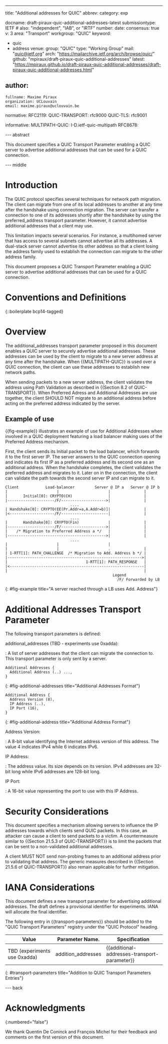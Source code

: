 ---
title: "Additional addresses for QUIC"
abbrev:
category: exp

docname: draft-piraux-quic-additional-addresses-latest
submissiontype: IETF  # also: "independent", "IAB", or "IRTF"
number:
date:
consensus: true
v: 3
area: "Transport"
workgroup: "QUIC"
keyword:
 - quic
 - address
venue:
  group: "QUIC"
  type: "Working Group"
  mail: "quic@ietf.org"
  arch: "https://mailarchive.ietf.org/arch/browse/quic/"
  github: "mpiraux/draft-piraux-quic-additional-addresses"
  latest: "https://mpiraux.github.io/draft-piraux-quic-additional-addresses/draft-piraux-quic-additional-addresses.html"

author:
 -
    fullname: Maxime Piraux
    organization: UCLouvain
    email: maxime.piraux@uclouvain.be

normative:
  RFC2119:
  QUIC-TRANSPORT: rfc9000
  QUIC-TLS: rfc9001

informative:
  MULTIPATH-QUIC: I-D.ietf-quic-multipath
  RFC8678:


--- abstract

This document specifies a QUIC Transport Parameter enabling a QUIC server
to advertise additional addresses that can be used for a QUIC connection.

--- middle

# Introduction

The QUIC protocol specifies several techniques for network path migration.
The client can migrate from one of its local addresses to another at any time
after the handshake using connection migration. The server can transfer a
connection to one of its addresses shortly after the handshake by using the
preferred_address transport parameter. However, it cannot advertise additional
addresses that a client may use.

This limitation impacts several scenarios. For instance, a multihomed server
that has access to several subnets cannot advertise all its addresses. A
dual-stack server cannot advertise its other address so that a client losing
the address family used to establish the connection can migrate to the other
address family.

This document proposes a QUIC Transport Parameter enabling a QUIC server
to advertise additional addresses that can be used for a QUIC connection.

# Conventions and Definitions

{::boilerplate bcp14-tagged}

# Overview

The additional_addresses transport parameter proposed in this document enables
a QUIC server to securely advertise additional addresses. These addresses can
be used by the client to migrate to a new server address at any time after
the handshake. When {{MULTIPATH-QUIC}} is used over a QUIC connection, the
client can use these addresses to establish new network paths.

When sending packets to a new server address, the client validates the
address using Path Validation as described in {{Section 8.2 of QUIC-TRANSPORT}}.
When Preferred Adress and Additional Addresses are use together, the client
SHOULD NOT migrate to an additional address before acting on the preferred
address indicated by the server.

## Example of use

{{fig-example}} illustrates an example of use for Additional Addresses when
involved in a QUIC deployment featuring a load balancer making uses of the
Preferred Address mechanism.

First, the client sends its Initial packet to the load balancer, which forwards
it to the first server IP. The server answers to the QUIC connection opening
and indicates its first IP as a preferred address and its second one as an
additional address. When the handshake completes, the client validates the
preferred address and migrates to it. Later on in the connection, the client
can validate the path towards the second server IP and can migrate to it.

~~~~
Client            Load-balancer         Server @ IP a   Server @ IP b
|                      |                      |               |
|       Initial[0]: CRYPTO(CH)                |               |
|---------------------/F/-------------------->|               |
                             ....
| Handshake[0]: CRYPTO(EE(Pr.Addr=a,A.Addr=b)]|               |
|<--------------------/F/---------------------|               |
                             ....
|       Handshake[0]: CRYPTO(Fin)             |               |
|---------------------/F/-------------------->|               |
|    /* Migration to Preferred Address a */   |               |
|-------------------------------------------->|               |
                             ....
|                      |                      |
|                      |                      .               |
| 1-RTT[1]: PATH_CHALLENGE  /* Migration to Add. Address b */ |
|------------------------------------------------------------>|
|                                   1-RTT[1]: PATH_RESPONSE   |
|<------------------------------------------------------------|
|                                                             |
                                                Legend
                                                  /F/ Forwarded by LB
~~~~
{: #fig-example title="A server reached through a LB uses Add. Address"}

# Additional Addresses Transport Parameter

The following transport parameters is defined:

additional_addresses (TBD - experiments use 0xadda):

: A list of server addresses that the client can migrate the connection to.
This transport parameter is only sent by a server.

~~~
Additional Addresses {
  Additional Address (..) ...,
}
~~~
{: #fig-additional-addresses title="Additional Addresses Format"}

~~~
Additional Address {
  Address Version (8),
  IP Address (..),
  IP Port (16),
}
~~~
{: #fig-additional-address title="Additional Address Format"}

Address Version:

: A 8-bit value identifying the Internet address version of this address. The
value 4 indicates IPv4 while 6 indicates IPv6.

IP Address:

: The address value. Its size depends on its version. IPv4 addresses are 32-bit
long while IPv6 addresses are 128-bit long.

IP Port:

: A 16-bit value representing the port to use with this IP Address.

# Security Considerations

This document specifies a mechanism allowing servers to influence the
IP addresses towards which clients send QUIC packets. In this case,
an attacker can cause a client to send packets to a victim. A countermeasure
similar to {{Section 21.5.3 of QUIC-TRANSPORT}} is to limit the packets that
can be sent to a non-validated additional addresses.

A client MUST NOT send non-probing frames to an additional address prior to
validating that address. The generic measures described in {{Section 21.5.6 of QUIC-TRANSPORT}}
also remain applicable for further mitigation.

# IANA Considerations

This document defines a new transport parameter for advertising additional addresses.
The draft defines a provisional identifier for experiments. IANA will allocate
the final identifier.

The following entry in {{transport-parameters}} should be added to
the "QUIC Transport Parameters" registry under the "QUIC Protocol" heading.

Value                        | Parameter Name.     | Specification
-----------------------------|---------------------|-----------------
TBD (experiments use 0xadda) | addition_addresses  | {{additional-addresses-transport-parameter}}
{: #transport-parameters title="Addition to QUIC Transport Parameters Entries"}


--- back

# Acknowledgments
{:numbered="false"}

We thank Quentin De Coninck and François Michel for their feedback and
comments on the first version of this document.
